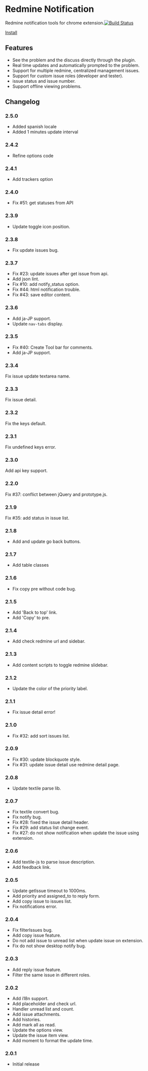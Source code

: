 # Redmine Notification

Redmine notification tools for chrome extension.[![Build Status](https://travis-ci.org/wenzhixin/redmine-chrome.svg?branch=master)](https://travis-ci.org/wenzhixin/redmine-chrome)

[Install](https://chrome.google.com/webstore/detail/cenhhgabijhpobnfnmkigobcefkmhjbj)

## Features

* See the problem and the discuss directly through the plugin.
* Real time updates and automatically prompted to the problem.
* Support for multiple redmine, centralized management issues.
* Support for custom issue roles (developer and tester).
* issue status and issue number.
* Support offline viewing problems.

## Changelog

### 2.5.0

* Added spanish locale
* Added 1 minutes update interval

### 2.4.2

* Refine options code

### 2.4.1

* Add trackers option

### 2.4.0

* Fix #51: get statuses from API

### 2.3.9

* Update toggle icon position.

### 2.3.8

* Fix update issues bug.

### 2.3.7

* Fix #23: update issues after get issue from api.
* Add json lint.
* Fix #10: add notify_status option.
* Fix #44: html notification trouble.
* Fix #43: save editor content.

### 2.3.6

* Add ja-JP support.
* Update `nav-tabs` display.

### 2.3.5

* Fix #40: Create Tool bar for comments.
* Add ja-JP support.

### 2.3.4

Fix issue update textarea name.

### 2.3.3

Fix issue detail.

### 2.3.2

Fix the keys default.

### 2.3.1

Fix undefined keys error.

### 2.3.0

Add api key support.

### 2.2.0

Fix #37: conflict between jQuery and prototype.js.

### 2.1.9

Fix #35: add status in issue list.

### 2.1.8

* Add and update go back buttons.

### 2.1.7

*  Add table classes

### 2.1.6

* Fix copy pre without code bug.

### 2.1.5

* Add 'Back to top' link.
* Add 'Copy' to pre.

### 2.1.4

* Add check redmine url and sidebar.

### 2.1.3

* Add content scripts to toggle redmine slidebar.

### 2.1.2

* Update the color of the priority label.

### 2.1.1

* Fix issue detail error!

### 2.1.0

* Fix #32: add sort issues list.

### 2.0.9

* Fix #30: update blockquote style.
* Fix #31: update issue detail use redmine detail page.

### 2.0.8

* Update textile parse lib.

### 2.0.7

* Fix textile convert bug.
* Fix notify bug.
* Fix #28: fixed the issue detail header.
* Fix #29: add status list change event.
* Fix #27: do not show notification when update the issue using extension.

### 2.0.6

* Add textile-js to parse issue description.
* Add feedback link.

### 2.0.5

* Update getIssue timeout to 1000ms.
* Add priority and assigned_to to reply form.
* Add copy issue to issues list.
* Fix notifications error.

### 2.0.4

* Fix filterIssues bug.
* Add copy issue feature.
* Do not add issue to unread list when update issue on extension.
* Fix do not show desktop notify bug.

### 2.0.3

* Add reply issue feature.
* Filter the same issue in different roles.

### 2.0.2

* Add i18n support.
* Add placeholder and check url.
* Handler unread list and count.
* Add issue attachments.
* Add histories.
* Add mark all as read.
* Update the options view.
* Update the issue item view.
* Add moment to format the update time.

### 2.0.1

* Initial release
